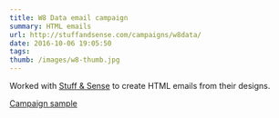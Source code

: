 ```yaml
---
title: W8 Data email campaign
summary: HTML emails
url: http://stuffandsense.com/campaigns/w8data/
date: 2016-10-06 19:05:50
tags:
thumb: /images/w8-thumb.jpg
---
```


Worked with [Stuff & Sense](http://www.stuffandsense.com) to create HTML emails from their designs.

[Campaign sample](http://stuffandsense.com/campaigns/w8data/)